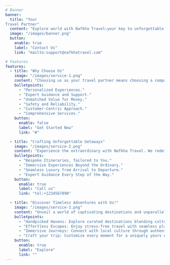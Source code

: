 ```yaml
---
# Banner
banner:
  title: "Your
Travel Partner"
  content: "Explore world with Nafkha Travel—your key to unforgettable adventures. From desert escapes to urban luxuries, we craft journeys that redefine exploration. Your extraordinary experience begins here!"
  image: "/images/banner.png"
  button:
    enable: true
    label: "Contact Us"
    link: "mailto:support@nafkhatravel.com"

# Features
features:
  - title: "Why Choose Us"
    image: "/images/service-1.png"
    content: "Choosing us as your travel partner means choosing a company that values your individuality, provides expert support, offers unbeatable value, and prioritizes your safety. Let us turn your travel aspirations into unforgettable experiences."
    bulletpoints:
      - "Personalized Experiences."
      - "Expert Guidance and Support."
      - "Unmatched Value for Money."
      - "Safety and Reliability."
      - "Customer-Centric Approach."
      - "Comprehensive Services."
    button:
      enable: false
      label: "Get Started Now"
      link: "#"

  - title: "Crafting Unforgettable Getaways"
    image: "/images/service-2.png"
    content: "Experience the extraordinary with Nafkha Travel. We redefine travel with exclusive, bespoke adventures, blending luxury and authenticity. Your unique journey begins here!"
    bulletpoints:
      - "Bespoke Itineraries, Tailored to You."
      - "Immersive Experiences Beyond the Ordinary."
      - "Seamless Luxury from Arrival to Departure."
      - "Expert Guidance Every Step of the Way."
    button:
      enable: true
      label: "Call us"
      link: "tel:+1234567890"

  - title: "Discover Timeless Adventures with Us!"
    image: "/images/service-3.png"
    content: "Unveil a world of captivating destinations and unparalleled experiences. Let us be your guide to unforgettable adventures, where each moment becomes a cherished memory. Start your journey with us today!"
    bulletpoints:
      - "Handpicked Havens: Explore curated destinations blending culture, adventure, and relaxation."
      - "Effortless Escapes: Enjoy stress-free travel with seamless planning and support."
      - "Immersive Journeys: Connect with local culture through authentic experiences tailored to your preferences."
      - "Craft your trip: Customize every moment for a uniquely yours experience that aligns with your travel aspirations."
    button:
      enable: true
      label: "Explore"
      link: ""
---
```

